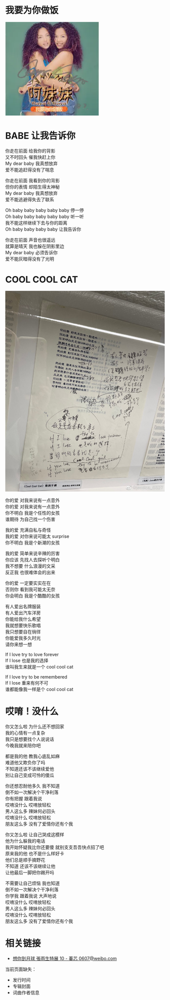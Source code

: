 # 我要为你做饭

![封面](cover.png)

# BABE 让我告诉你

你走在前面 给我你的背影  
又不时回头 催我快赶上你  
My dear baby 我真想放弃  
爱不能追赶得没有了喘息

你走在前面 我看到你的背影  
但你的表情 却陌生得太神秘  
My dear baby 我真想放弃  
爱不能逃避得失去了联系

Oh baby baby baby baby baby 停一停  
Oh baby baby baby baby baby 听一听  
我不能这样继续下去与你的距离  
Oh baby baby baby baby 让我告诉你

你走在前面 声音也很遥远  
就算是晴天 我也躲在阴影里边  
My dear baby 必须告诉你  
爱不能灰暗得没有了光明

# COOL COOL CAT

![歌词手稿](./cool-cool-cat.jpg)

你的爱 对我来说有一点意外  
你的爱 对我来说有一点意外  
你不明白 我是个任性的女孩  
谁期待 为自己找一个伤害

我的爱 充满自私与奇怪  
我的爱 对你来说可能太 surprise  
你不明白 我是个新潮的女孩

我的爱 简单来说辛辣的厉害  
你应该 先找人去探听个明白  
我不想要 什么浪漫的文采  
反正我 也很难体会的出来

你的爱 一定要实实在在  
否则你 看到我可能太无奈  
你会明白 我是个酷酷的女孩

有人爱出名牌服装  
有人爱出汽车洋房  
你能给我什么希望  
我就想要快乐歌唱  
我只想要自在徜徉  
你能爱我多久时光  
请你来想一想

If I love try to love forever  
If I lose 也是我的选择  
谁叫我生来就是一个 cool cool cat

If I love try to be remembered  
If I lose 重来有何不可  
谁都能像我一样是个 cool cool cat

# 哎唷！没什么

你又怎么啦 为什么还不想回家  
我的心情有一点复杂  
我只是想要找个人说说话  
今晚我就来陪你吧

都是我的他 教我心底乱如麻  
难道他又欺负你了吗  
不知道还该不该继续爱他  
别让自己变成可怜的傻瓜

你还想忍耐他多久 我不知道  
倒不如一次解决个干净利落  
你有把握 跟着我说  
哎唷没什么 哎唷放轻松  
男人这么多 辣妹何必回头  
哎唷没什么 哎唷放轻松  
朋友这么多 没有了爱情你还有个我

你又怎么啦 让自己哭成这模样  
他为什么躲我的电话  
我开始怀疑我比你还要傻 就别支支吾吾快点招了吧  
原来我的他 也不是什么样好卡  
他们总是顺手摘野花  
不知道 还该不该继续让他  
让他最后一脚把你踢开吗

不需要让自己烦恼 我也知道  
倒不如一次解决个干净利落  
你学我 跟着我说 大声地说  
哎唷没什么 哎唷放轻松  
男人这么多 辣妹何必回头  
哎唷没什么 哎唷放轻松  
朋友这么多 没有了爱情你还有个我

# 相关链接

-   [想你到月球 張雨生特展 10 - 蓁芯 0607@weibo.com​](https://weibo.com/2567125954/MmMXSgknO)

当前页面缺失：

-   发行时间
-   专辑封面
-   词曲作者信息
